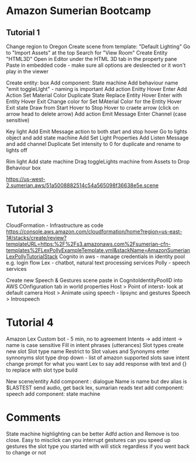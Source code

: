 # Amazon Sumerian Bootcamp

## Tutorial 1
Change region to Oregon
Create scene from template: "Default Lighting"
Go to "Import Assets" at the top 
Search for "View Room"
Create Entity "HTML3D"
Open in Editor under the HTML 3D tab in the property pane
Paste in embedded code - make sure all options are desleected or it won't play in the viewer

Create entity: box
Add component: State machine
Add behaviour
name "emit toggleLIght" - naming is important
Add action
Enitty Hover Enter
Add Action 
Set Material Color
Duplicate State
Replace Entity Hover Enter with Entity Hover Exit
Change color for Set MAterial Color for the Entity Hover Exit state
Draw from Start Hover to Stop Hover to craete arrow (click on arrow head to delete arrow)
Add action
Emit Message
Enter Channel (case sensitive)

Key light
Add Emit Message action to both start and stop hover
Go to lights object and add state machine
Add Set Light Properties
Add Listen Message and add channel
Duplicate
Set intensity to 0 for duplicate and rename to lights off

Rim light
Add state machine
Drag toggleLights machine from Assets to Drop Behaviour box

https://us-west-2.sumerian.aws/51a5008882514c54a565098f36638e5e.scene

# Tutorial 3
CloudFormation - Infrastructure as code
https://console.aws.amazon.com/cloudformation/home?region=us-east-1#/stacks/create/review?templateURL=https:%2F%2Fs3.amazonaws.com%2Fsumerian-cfn-templates%2FLexPollyExampleTemplate.yml&stackName=AmazonSumerianLexPollyTutorialStack
Cognito in aws - manage credentials in identity pool e.g. login flow
Lex - chatbot, natural text processing services
Polly - speech services

Create new Speech & Gestures scene
paste in CognitoIdentityPoolID into AWS COnfiguration tab in world properties
Host > Point of interst- look at default camera
Host > Animate using speech - lipsync and gestures
Speech > Introspeech

# Tutorial 4
Amazon Lex
Custom bot - 5 min, no to agreement
Intents -> add intent -> name is case sensitive
Fill in intent phrases (utterances)
Slot types
create new slot
Slot type name
Restrict to Slot values and Synonyms
enter synnonyms
slot type drop down - list of amazon supported slots
save intent
change prompt for what you want Lex to say
add response with text and {} to replace with slot type
build

New scene/entity
Add component : dialogue
Name is name but dev alias is $LASTEST
send audio, get back lex, sumarian reads text
add component: speech
add component: state machine


# Comments
State machine highlighting can be better
Adfd action and Remove is too close. Easy to misclick
can you interrupt gestures
can you speed up gestures
the slot type you started with will stick regardless if you went back to change or not
